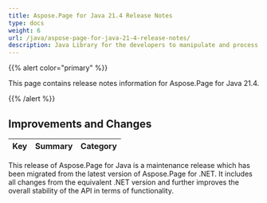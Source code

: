```yaml
---
title: Aspose.Page for Java 21.4 Release Notes
type: docs
weight: 6
url: /java/aspose-page-for-java-21-4-release-notes/
description: Java Library for the developers to manipulate and process PS, EPS, and XPS files. Release Notes of Aspose.Page API solution for Java | Release 2021.04
---
```


{{% alert color="primary" %}}

This page contains release notes information for Aspose.Page for Java 21.4.

{{% /alert %}}
## **Improvements and Changes**

|**Key**|**Summary**|**Category**|
| :- | :- | :- |

This release of Aspose.Page for Java is a maintenance release which has been migrated from the latest version of Aspose.Page for .NET. It includes all changes from the equivalent .NET version and further improves the overall stability of the API in terms of functionality.

